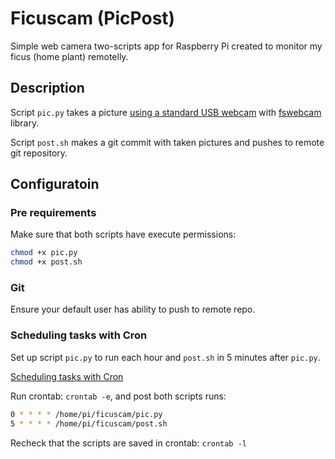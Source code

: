 # Ficuscam (PicPost)

Simple web camera two-scripts app for Raspberry Pi created to monitor my ficus (home plant) remotelly.

## Description

Script `pic.py` takes a picture [using a standard USB webcam](https://www.raspberrypi.org/documentation/usage/webcams/) with [fswebcam](https://github.com/fsphil/fswebcam) library.

Script `post.sh` makes a git commit with taken pictures and pushes to remote git repository.

## Configuratoin

### Pre requirements

Make sure that both scripts have execute permissions:

```sh
chmod +x pic.py
chmod +x post.sh
```

### Git

Ensure your default user has ability to push to remote repo.

### Scheduling tasks with Cron

Set up script `pic.py` to run each hour and `post.sh` in 5 minutes after `pic.py`.

[Scheduling tasks with Cron](https://www.raspberrypi.org/documentation/linux/usage/cron.md)

Run crontab: `crontab -e`, and post both scripts runs:

```sh
0 * * * * /home/pi/ficuscam/pic.py
5 * * * * /home/pi/ficuscam/post.sh
```

Recheck that the scripts are saved in crontab: `crontab -l`
